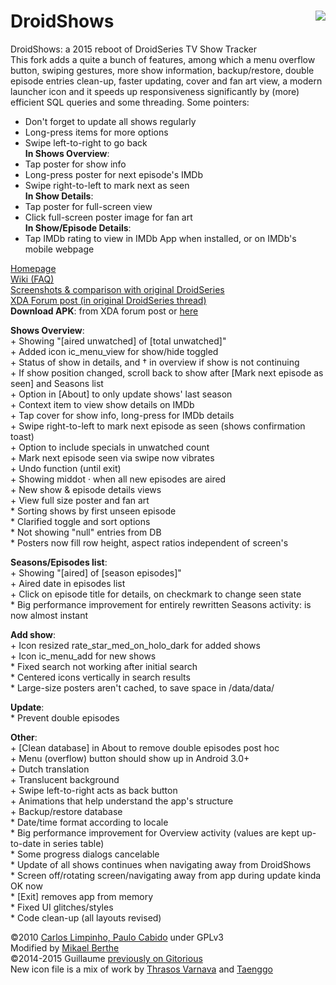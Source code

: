 # DroidShows<img src="https://github.com/ltGuillaume/DroidShows/raw/master/icon/icon5a.png" align="right"/>
DroidShows: a 2015 reboot of DroidSeries TV Show Tracker  
This fork adds a quite a bunch of features, among which a menu overflow button, swiping gestures, more show information, backup/restore, double episode entries clean-up, faster updating, cover and fan art view, a modern launcher icon and it speeds up responsiveness significantly by (more) efficient SQL queries and some threading. Some pointers:
* Don't forget to update all shows regularly
* Long-press items for more options
* Swipe left-to-right to go back  
__In Shows Overview__:
* Tap poster for show info
* Long-press poster for next episode's IMDb
* Swipe right-to-left to mark next as seen  
__In Show Details__:
* Tap poster for full-screen view
* Click full-screen poster image for fan art  
__In Show/Episode Details__:
* Tap IMDb rating to view in IMDb App when installed, or on IMDb's mobile webpage

[Homepage](http://ltguillaume.github.io/DroidShows)  
[Wiki (FAQ)](https://github.com/ltGuillaume/DroidShows/wiki)  
[Screenshots & comparison with original DroidSeries](http://gallery.asymmetrics.nl/index.php?sfpg=RHJvaWRTZXJpZXMvKioxZTNiOGI1MjAwYzk0ZTE4OTVmZTRmYWIxOTBjNDAyYQ)  
[XDA Forum post (in original DroidSeries thread)](http://forum.xda-developers.com/showthread.php?p=58437755#post58437755)  
__Download APK__: from XDA forum post or [here](https://github.com/ltGuillaume/DroidShows/tree/master/apk)

__Shows Overview__:  
\+ Showing "[aired unwatched] of [total unwatched]"  
\+ Added icon ic_menu_view for show/hide toggled  
\+ Status of show in details, and † in overview if show is not continuing  
\+ If show position changed, scroll back to show after [Mark next episode as seen] and Seasons list  
\+ Option in [About] to only update shows' last season  
\+ Context item to view show details on IMDb  
\+ Tap cover for show info, long-press for IMDb details  
\+ Swipe right-to-left to mark next episode as seen (shows confirmation toast)  
\+ Option to include specials in unwatched count  
\+ Mark next episode seen via swipe now vibrates  
\+ Undo function (until exit)  
\+ Showing middot · when all new episodes are aired  
\+ New show & episode details views  
\+ View full size poster and fan art  
\* Sorting shows by first unseen episode  
\* Clarified toggle and sort options  
\* Not showing "null" entries from DB  
\* Posters now fill row height, aspect ratios independent of screen's  
  
__Seasons/Episodes list__:  
\+ Showing "[aired] of [season episodes]"  
\+ Aired date in episodes list  
\+ Click on episode title for details, on checkmark to change seen state  
\* Big performance improvement for entirely rewritten Seasons activity: is now almost instant  
  
__Add show__:  
\+ Icon resized rate_star_med_on_holo_dark for added shows  
\+ Icon ic_menu_add for new shows  
\* Fixed search not working after initial search  
\* Centered icons vertically in search results  
\* Large-size posters aren't cached, to save space in /data/data/  
  
__Update__:  
\* Prevent double episodes  
  
__Other__:  
\+ [Clean database] in About to remove double episodes post hoc  
\+ Menu (overflow) button should show up in Android 3.0+  
\+ Dutch translation  
\+ Translucent background  
\+ Swipe left-to-right acts as back button  
\+ Animations that help understand the app's structure  
\+ Backup/restore database  
\* Date/time format according to locale  
\* Big performance improvement for Overview activity (values are kept up-to-date in series table)  
\* Some progress dialogs cancelable  
\* Update of all shows continues when navigating away from DroidShows  
\* Screen off/rotating screen/navigating away from app during update kinda OK now  
\* [Exit] removes app from memory  
\* Fixed UI glitches/styles  
\* Code clean-up (all layouts revised)  
  
©2010 [Carlos Limpinho, Paulo Cabido](http://code.google.com/p/droidseries) under GPLv3  
Modified by [Mikael Berthe](http://gitorious.org/droidseries/mckaels-droidseries)  
©2014-2015 Guillaume [previously on Gitorious](http://gitorious.org/droidseries/droidseries-guillaume)  
New icon file is a mix of work by [Thrasos Varnava](http://iconeasy.com/icon/tv-shows-2-icon) and [Taenggo](http://wallalay.com/wallpapers-for-android-67-177682-desktop-background.html)
